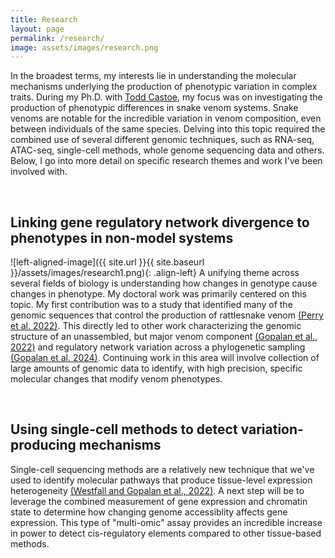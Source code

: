 ```yaml
---
title: Research
layout: page
permalink: /research/
image: assets/images/research.png
---
```


In the broadest terms, my interests lie in understanding the molecular mechanisms underlying the production of phenotypic variation in complex traits. During my Ph.D. with [Todd Castoe](https://www.castoelaboratory.org/), my focus was on investigating the production of phenotypic differences in snake venom systems. Snake venoms are notable for the incredible variation in venom composition, even between individuals of the same species. Delving into this topic required the combined use of several different genomic techniques, such as RNA-seq, ATAC-seq, single-cell methods, whole genome sequencing data and others. Below, I go into more detail on specific research themes and work I've been involved with.

<br>

## Linking gene regulatory network divergence to phenotypes in non-model systems

![left-aligned-image]({{ site.url }}{{ site.baseurl }}/assets/images/research1.png){: .align-left}
A unifying theme across several fields of biology is understanding how changes in genotype cause changes in phenotype. My doctoral work was primarily centered on this topic. My first contribution was to a study that identified many of the genomic sequences that control the production of rattlesnake venom [(Perry et al. 2022)](https://www.genome.org/cgi/doi/10.1101/gr.276251.121). This directly led to other work characterizing the genomic structure of an unassembled, but major venom component [(Gopalan et al., 2022)](https://doi.org/10.1016/j.toxicon.2022.06.014) and regulatory network variation across a phylogenetic sampling [(Gopalan et al. 2024)](https://doi.org/10.1093/gbe/evae110). Continuing work in this area will involve collection of large amounts of genomic data to identify, with high precision, specific molecular changes that modify venom phenotypes. 

<br>

## Using single-cell methods to detect variation-producing mechanisms

Single-cell sequencing methods are a relatively new technique that we've used to identify molecular pathways that produce tissue-level expression heterogeneity [(Westfall and Gopalan et al., 2022)](https://doi.org/10.1093/gbe/evad109). A next step will be to leverage the combined measurement of gene expression and chromatin state to determine how changing genome accessiblity affects gene expression. This type of "multi-omic" assay provides an incredible increase in power to detect cis-regulatory elements compared to other tissue-based methods.
